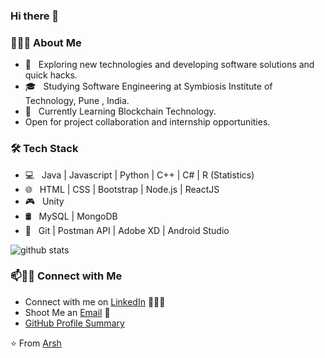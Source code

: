 ### Hi there 👋

<!--
**alx-pros** is a ✨ _special_ ✨ repository because its `README.md` (this file) appears on your GitHub profile.
Here are some ideas to get you started:

- 🔭 I’m currently working on ...
- 🌱 I’m currently learning ...
- 👯 I’m looking to collaborate on ...
- 🤔 I’m looking for help with ...
- 💬 Ask me about ...
- 📫 How to reach me: ...
- 😄 Pronouns: ...
- ⚡ Fun fact: ...
-->

<h3> 👨🏻‍💻 About Me </h3>

- 🤔 &nbsp; Exploring new technologies and developing software solutions and quick hacks.
- 🎓 &nbsp; Studying Software Engineering at Symbiosis Institute of Technology, Pune , India.
- 🌱 &nbsp; Currently Learning Blockchain Technology.
- Open for project collaboration and internship opportunities. 

<h3>🛠 Tech Stack</h3>

- 💻 &nbsp; Java | Javascript | Python | C++ | C# | R (Statistics)
- 🌐 &nbsp; HTML | CSS | Bootstrap | Node.js | ReactJS
- 🎮 &nbsp; Unity
- 🛢 &nbsp; MySQL | MongoDB
- 🔧 &nbsp; Git | Postman API | Adobe XD | Android Studio


![github stats](https://github-readme-stats.vercel.app/api?username=alx-pros&show_icons=true)

### 📫🤝🏻 Connect with Me

 - Connect with me on [LinkedIn](https://www.linkedin.com/in/arshradhanpura/) 👨🏻‍💻
 - Shoot Me an [Email](mailto:arshradhanpura288@gmail.com) 💌
 - [GitHub Profile Summary](https://profile-summary-for-github.com/user/onlyArsh)




 ⭐️ From [Arsh](https://github.com/[onlyArsh])

